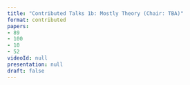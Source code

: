 ```yaml
---
title: "Contributed Talks 1b: Mostly Theory (Chair: TBA)"
format: contributed
papers:
- 89
- 100
- 10
- 52
videoId: null
presentation: null
draft: false
---
```

